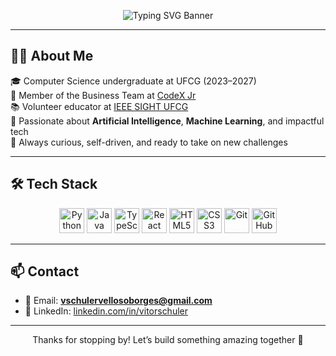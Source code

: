 <p align="center">
  <img src="https://readme-typing-svg.demolab.com?font=Fira+Code&size=26&pause=1000&center=true&vCenter=true&width=800&lines=Hi+there!+I'm+Vitor+Schuler+Velloso+Borges;Computer+Science+Student+at+UFCG;AI+and+Web+Development+Enthusiast;Welcome+to+my+GitHub+profile!" alt="Typing SVG Banner" />
</p>


---

## 👨‍💻 About Me

🎓 Computer Science undergraduate at UFCG (2023–2027)  
💼 Member of the Business Team at [CodeX Jr](https://codexjr.com.br/)  
📚 Volunteer educator at [IEEE SIGHT UFCG](https://www.linkedin.com/company/ieee-sight-ufcg/)  
🤖 Passionate about **Artificial Intelligence**, **Machine Learning**, and impactful tech  
🧠 Always curious, self-driven, and ready to take on new challenges

---

## 🛠️ Tech Stack

<p align="center">
  <img src="https://cdn.jsdelivr.net/gh/devicons/devicon/icons/python/python-original.svg" width="40" alt="Python"/>
  <img src="https://cdn.jsdelivr.net/gh/devicons/devicon/icons/java/java-original.svg" width="40" alt="Java"/>
  <img src="https://cdn.jsdelivr.net/gh/devicons/devicon/icons/typescript/typescript-original.svg" width="40" alt="TypeScript"/>
  <img src="https://cdn.jsdelivr.net/gh/devicons/devicon/icons/react/react-original.svg" width="40" alt="React"/>
  <img src="https://cdn.jsdelivr.net/gh/devicons/devicon/icons/html5/html5-original.svg" width="40" alt="HTML5"/>
  <img src="https://cdn.jsdelivr.net/gh/devicons/devicon/icons/css3/css3-original.svg" width="40" alt="CSS3"/>
  <img src="https://cdn.jsdelivr.net/gh/devicons/devicon/icons/git/git-plain.svg" width="40" alt="Git"/>
  <img src="https://cdn.jsdelivr.net/gh/devicons/devicon/icons/github/github-original.svg" width="40" alt="GitHub logo (white)"/>

</p>

---


## 📫 Contact

- 📧 Email: **vschulervellosoborges@gmail.com**  
- 💼 LinkedIn: [linkedin.com/in/vitorschuler](https://www.linkedin.com/in/vitorschuler/)

---

<p align="center">
  Thanks for stopping by! Let’s build something amazing together 🚀
</p>

